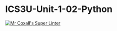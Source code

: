 # ICS3U-Unit-1-02-Python

[![Mr Coxall's Super Linter](https://github.com/Johanna-liu16/ICS3U-Unit-1-02-Python/workflows/Mr%20Coxall's%20Super%20Linter/badge.svg)](https://github.com/Johanna-liu16/ICS3U-Unit-1-02-Python/actions/)

